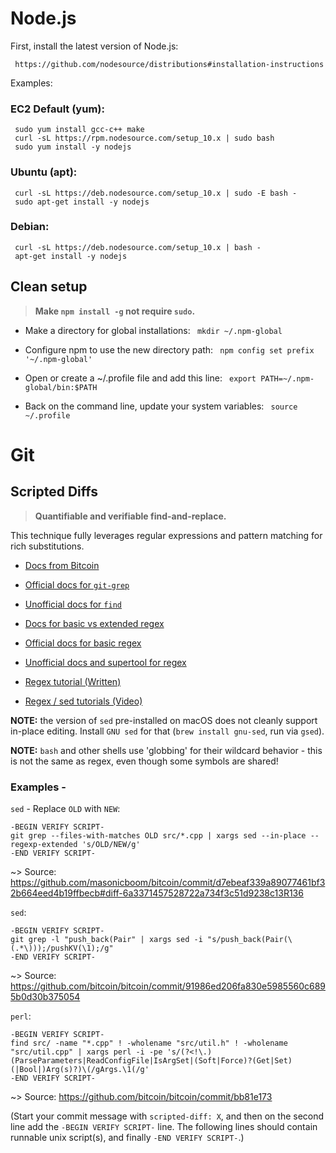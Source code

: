 # Node.js

First, install the latest version of Node.js:

```
 https://github.com/nodesource/distributions#installation-instructions
```

Examples:

### EC2 Default (yum):
```
 sudo yum install gcc-c++ make
 curl -sL https://rpm.nodesource.com/setup_10.x | sudo bash 
 sudo yum install -y nodejs
```

### Ubuntu (apt):
```
 curl -sL https://deb.nodesource.com/setup_10.x | sudo -E bash -
 sudo apt-get install -y nodejs
```

### Debian:
```
 curl -sL https://deb.nodesource.com/setup_10.x | bash -
 apt-get install -y nodejs
```

## Clean setup

> **Make `npm install -g` not require `sudo`.**

- Make a directory for global installations:
` mkdir ~/.npm-global`

- Configure npm to use the new directory path:
` npm config set prefix '~/.npm-global'`

- Open or create a ~/.profile file and add this line:
` export PATH=~/.npm-global/bin:$PATH`

- Back on the command line, update your system variables:
` source ~/.profile`

# Git

## Scripted Diffs

> **Quantifiable and verifiable find-and-replace.**

This technique fully leverages regular expressions and pattern matching for rich substitutions.

- [Docs from Bitcoin](https://github.com/bitcoin/bitcoin/blob/master/doc/developer-notes.md#scripted-diffs)

- [Official docs for `git-grep`](https://git-scm.com/docs/git-grep)

- [Unofficial docs for `find`](https://www.binarytides.com/linux-find-command-examples/)

- [Docs for basic vs extended regex](https://www.gnu.org/software/grep/manual/html_node/Basic-vs-Extended.html)

- [Official docs for basic regex](https://www.gnu.org/software/sed/manual/html_node/Regular-Expressions.html)

- [Unofficial docs and supertool for regex](https://regexr.com/)

- [Regex tutorial (Written)](https://github.com/ziishaned/learn-regex)

- [Regex / sed tutorials (Video)](https://www.youtube.com/user/theurbanpenguin/search?query=sed)

**NOTE:** the version of `sed` pre-installed on macOS does not cleanly support in-place editing. Install `GNU sed` for that (`brew install gnu-sed`, run via `gsed`).

**NOTE:** `bash` and other shells use 'globbing' for their wildcard behavior - this is not the same as regex, even though some symbols are shared!

### Examples -

`sed` - Replace `OLD` with `NEW`:
```
-BEGIN VERIFY SCRIPT-
git grep --files-with-matches OLD src/*.cpp | xargs sed --in-place --regexp-extended 's/OLD/NEW/g'
-END VERIFY SCRIPT-
```
~> Source: https://github.com/masonicboom/bitcoin/commit/d7ebeaf339a89077461bf32b664eed4b19ffbecb#diff-6a3371457528722a734f3c51d9238c13R136

`sed`:
```
-BEGIN VERIFY SCRIPT-
git grep -l "push_back(Pair" | xargs sed -i "s/push_back(Pair(\(.*\)));/pushKV(\1);/g"
-END VERIFY SCRIPT-
```
~> Source: https://github.com/bitcoin/bitcoin/commit/91986ed206fa830e5985560c6895b0d30b375054

`perl`:
```
-BEGIN VERIFY SCRIPT-
find src/ -name "*.cpp" ! -wholename "src/util.h" ! -wholename "src/util.cpp" | xargs perl -i -pe 's/(?<!\.)(ParseParameters|ReadConfigFile|IsArgSet|(Soft|Force)?(Get|Set)(|Bool|)Arg(s)?)\(/gArgs.\1(/g'
-END VERIFY SCRIPT-
```
~> Source: https://github.com/bitcoin/bitcoin/commit/bb81e173


(Start your commit message with `scripted-diff: X`, and then on the second line add the `-BEGIN VERIFY SCRIPT-` line. The following lines should contain runnable unix script(s), and finally `-END VERIFY SCRIPT-`.)
